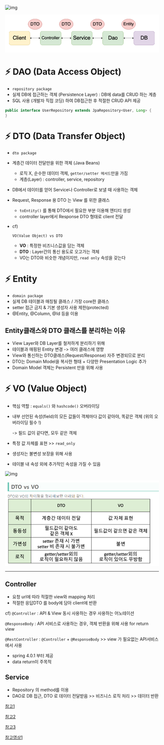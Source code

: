 ![img](https://s3.us-west-2.amazonaws.com/secure.notion-static.com/c337113f-a710-4c40-8d35-21a195a18e35/Untitled.png?X-Amz-Algorithm=AWS4-HMAC-SHA256&X-Amz-Content-Sha256=UNSIGNED-PAYLOAD&X-Amz-Credential=AKIAT73L2G45EIPT3X45%2F20220418%2Fus-west-2%2Fs3%2Faws4_request&X-Amz-Date=20220418T045358Z&X-Amz-Expires=86400&X-Amz-Signature=274dcfb9dff657946c6ee806b4da8c345a41a279d7ea365811d38d7de118a0e2&X-Amz-SignedHeaders=host&response-content-disposition=filename%20%3D%22Untitled.png%22&x-id=GetObject)





![image-20220418144332051](images/WEEK03_이수진.assets/image-20220418144332051-16502606130754.png)





# ⚡ DAO (Data Access Object)

- `repository package`
- 실제 DB에 접근하는 객체 (Persistence Layer) : DB에 data를 CRUD 하는 계층
- SQL 사용 (개발자 직접 코딩) 하여 DB접근한 후 적절한 CRUD API 제공

```java
public interface UserRepository extends JpaRepository<User, Long> {
}
```





# ⚡ DTO (Data Transfer Object)

- `dto package`

- 계층간 데이터 전달만을 위한 객체 (Java Beans)

  - 로직 X, 순수한 데이터 객체, `getter/setter 메서드`만을 가짐
  - 계층(Layer) : controller, service, repository

- DB에서 데이터를 얻어 Service나 Controller로 보낼 때 사용하는 객체

- Request, Response 용 DTO 는 View 를 위한 클래스

  - `toEntity()` 를 통해 DTO에서 필요한 부분 이용해 엔티티 생성
  - controller layer에서 Response DTO 형태로 client 전달

- cf) 

  ```
  VO(Value Object) vs DTO
  ```

  - **VO** : 특정한 비즈니스값을 담는 객체
  - **DTO** : Layer간의 통신 용도로 오고가는 객체
  - VO는 DTO와 비슷한 개념이지만, `read only` 속성을 갖는다





# ⚡ Entity

- `domain package`
- 실제 DB 테이블과 매칭될 클래스 / 가장 core한 클래스
- setter 접근 금지 & 기본 생성자 사용 제한(protected)
- @Entity, @Column, @Id 등을 이용







## Entity클래스와 DTO 클래스를 분리하는 이유

- View Layer와 DB Layer를 철저하게 분리하기 위해
- 테이블과 매핑된 Entity 변경 -> 여러 클래스에 영향
- View와 통신하는 DTO클래스(Request/Response) 자주 변경되므로 분리
- DTO는 Domain Model을 복사한 형태 + 다양한 Presentation Logic 추가
- Domain Model 객체는 Persistent 만을 위해 사용









# ⚡ VO (Value Object)

- 핵심 역할 : `equals()` 와 `hashcode()` 오버라이딩

- 내부 선언된 속성(field)의 모든 값들이 객체마다 값이 같아야, 똑같은 객체 (위의 오버라이딩 필수 !)

  -> 필드 값이 같다면, 모두 같은 객체

- 특정 값 자체를 표현 >> `read_only`

- 생성자는 불변성 보장을 위해 사용

- 테이블 내 속성 외에 추가적인 속성을 가질 수 있음

![img](https://s3.us-west-2.amazonaws.com/secure.notion-static.com/6594f941-88d1-4704-b1ee-94e4975e3ef0/Untitled.png?X-Amz-Algorithm=AWS4-HMAC-SHA256&X-Amz-Content-Sha256=UNSIGNED-PAYLOAD&X-Amz-Credential=AKIAT73L2G45EIPT3X45%2F20220418%2Fus-west-2%2Fs3%2Faws4_request&X-Amz-Date=20220418T045436Z&X-Amz-Expires=86400&X-Amz-Signature=d0e5b22febf8250a740eaa4cea485e2dc8b9d407f4d74675ffa734d4df66465b&X-Amz-SignedHeaders=host&response-content-disposition=filename%20%3D%22Untitled.png%22&x-id=GetObject)

![image-20220418142600891](images/WEEK03_이수진.assets/image-20220418142600891-16502595633373-16502656253421.png)











---

## Controller

- 요청 url에 따라 적절한 view와 mapping 처리
- 적절한 응답DTO 를 body에 담아 client에 반환

cf) `@Controller` : API & View  동시 사용하는 경우 사용하는 어노테이션

`@ResponseBody` : API 서비스로 사용하는 경우, 객체 반환을 위해 사용 for return view

`@RestController` : `@Controller` + `@ResponseBody` >> view 가 필요없는 API서비스에서 사용

- spring 4.0.1 부터 제공
- data return이 주목적





## Service

- Repository 의 method를 이용
- DAO로 DB  접근, DTO 로 데이터 전달받음 >> 비즈니스 로직 처리 >> 데이터 반환







[참고1](https://jojoldu.tistory.com/134)

[참고2](https://maenco.tistory.com/entry/Java-DTO%EC%99%80-VO%EC%9D%98-%EC%B0%A8%EC%9D%B4)

[참고3](https://sas-study.tistory.com/404)

[참고영상1](https://www.youtube.com/watch?v=J_Dr6R0Ov8E)